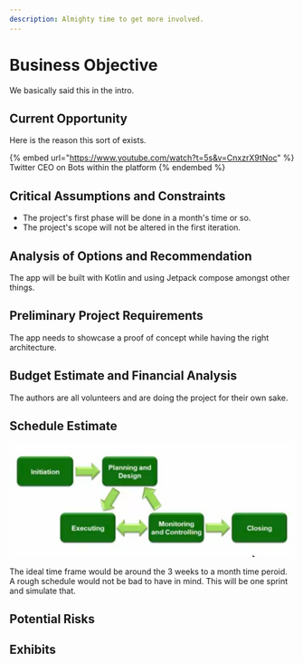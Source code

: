 ```yaml
---
description: Almighty time to get more involved.
---
```


# Business Objective

We basically said this in the intro.

## Current Opportunity&#x20;

Here is the reason this sort of exists.&#x20;

{% embed url="https://www.youtube.com/watch?t=5s&v=CnxzrX9tNoc" %}
Twitter CEO on Bots within the platform&#x20;
{% endembed %}

## Critical Assumptions and Constraints&#x20;

* The project's first phase will be done in a month's time or so.&#x20;
* The project's scope will not be altered in the first iteration.&#x20;

## Analysis of Options and Recommendation&#x20;

The app will be built with Kotlin and using Jetpack compose amongst other things.&#x20;

## Preliminary Project Requirements&#x20;

The app needs to showcase a proof of concept while having the right architecture.&#x20;

## Budget Estimate and Financial Analysis&#x20;

The authors are all volunteers and are doing the project for their own sake.&#x20;

## Schedule Estimate

![](<../.gitbook/assets/image (5).png>)

The ideal time frame would be around the 3 weeks to a month time peroid. A rough schedule would not be bad to have in mind. This will be one sprint and simulate that.&#x20;

## Potential Risks&#x20;

## Exhibits&#x20;
